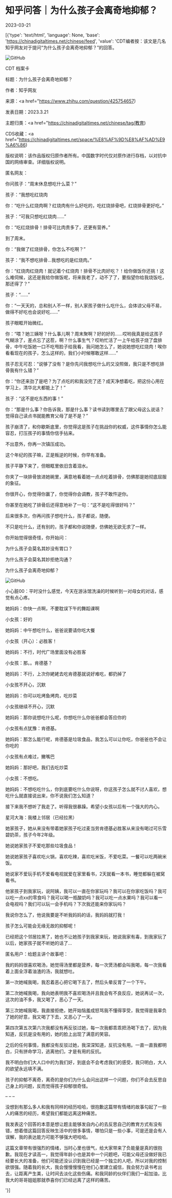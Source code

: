 # 知乎问答｜为什么孩子会离奇地抑郁？

2023-03-21

[{'type': 'text/html', 'language': None, 'base': 'https://chinadigitaltimes.net/chinese/feed', 'value': 'CDT编者按：该文是几名知乎网友对于提问“为什么孩子会离奇地抑郁？”的回答。

![GitHub](https://chinadigitaltimes.net/chinese/files/2023/03/image-1679398112202.png)



CDT 档案卡

标题：为什么孩子会离奇地抑郁？

作者：知乎网友

来源：<a href="https://www.zhihu.com/question/425754657)

发表日期：2023.3.21

主题归类：<a href="https://chinadigitaltimes.net/chinese/tag/教育)

CDS收藏：<a href="https://chinadigitaltimes.net/space/%E8%AF%9D%E8%AF%AD%E9%A6%86)

版权说明：该作品版权归原作者所有。中国数字时代仅对原作进行存档，以对抗中国的网络审查。详细版权说明。







匿名网友：

你问孩子：“周末休息想吃什么菜？”

孩子：“我想吃红烧肉

你：“吃什么红烧肉啊？红烧肉有什么好吃的，吃红烧排骨吧，红烧排骨更好吃。”

孩子：“可我只想吃红烧肉……”

你：“吃红烧排骨！排骨可比肉贵多了，还更有营养。”

到了周末。

你：“我做了红烧排骨，你怎么不吃啊？”

孩子：“我不想吃排骨…我想吃的是红烧肉。”

你：“红烧肉红烧肉！就记着个红烧肉！排骨不比肉好吃？！给你做饭你还挑！这么难伺候，这还是我给你做饭呢，将来我老了，动不了了，要指望你给我烧饭吃，那还得了？”

孩子：“……”

你：“一天天的，总和别人不一样，别人家孩子做什么吃什么，会体谅父母不易，做得不好吃也会说好吃……”

孩子眼眶开始微红。

你：“喂？她三姨呀？什么事儿啊？周末聚啊？好的好的……哎哟我真是给这孩子气糊涂了，差点忘了这茬，啊？什么事生气？哎哟忙活了一上午给孩子烧了盘排骨，中午吃饭她一口不吃甩脸子给我看，我问她怎么了，她说她想吃红烧肉！唉你看看现在的孩子，怎么这样的，我们小时候哪敢这样……”

孩子忍无可忍：“说够了没有？是你先问我想吃什么的又没照做，我只是不想吃排骨我有什么错？”

你：“你还来劲了是吧？为了点吃的和我没完了还？成天净想着吃，把这份心用在学习上，清华北大都能上了！”

孩子：“这不是吃东西的事！”

你：“那是什么事？你告诉我，那是什么事？读书读到哪里去了跟父母这么说话？觉得自己读点书就能教育父母了是不是？”

孩子崩溃了，和你歇斯底里，你觉得这是孩子在挑战你的权威，这件事情你怎么能容忍，打压孩子的事情你信手拈来。

不出意外，你再一次镇压成功。

这个年纪的孩子嘛，正是叛逆的时候，你早有准备。

孩子平静下来了，但眼眶里依旧含着泪水。

你夹了一块排骨放进她碗里，满意地看着她一点点吃着排骨，仿佛那是她彻底屈服的象征。

你很开心，你觉得你赢了，你觉得你会调教，孩子不敢忤逆你。

你甚至在她吃了排骨后还得意地补了一句：“这不是吃得很好吗？”

后来很多次，你再问孩子想吃什么，孩子都说，随便。

不只是吃什么，还有别的，孩子都和你说随便，仿佛她无欲无求了一样。

你开始觉得很奇怪，你开始问：

为什么孩子会莫名其妙没有胃口？

为什么孩子会莫名其妙拒绝沟通？

为什么孩子会离奇地抑郁？



![GitHub](https://chinadigitaltimes.net/chinese/files/2023/03/image-1679398042701.png)





小心脏00：平时没什么感觉，今天在游泳馆洗澡的时候听到一对母女的对话，感觉有点心疼。

她妈妈：你快一点啊，不要耽误下午的舞蹈课啊

小女孩：好的

她妈妈：中午想吃什么，爸爸说要请你吃大餐

小女孩（开心）：必胜客！

她妈妈：不行，时代广场里面没有必胜客

小女孩：那。。肯德基？

她妈妈：不行，上次你姥姥去吃肯德基就说好难吃，都扔掉了

小女孩不开心，沉默

她妈妈：你可以吃烤鱼烤肉，吃炒菜

小女孩继续不开心，沉默

她妈妈：那你说想吃什么呢，你想吃什么你爸爸都会答应你的

小女孩有点犹豫：肯德基。

她妈妈：那怎么能行呢，肯德基是垃圾食品，我怎么可以让你吃，你爸爸也不会让你吃的

小女孩有点难过，撇嘴巴

她妈妈：那好吧，我们去吃炒菜

小女孩：不想吃。

她妈妈：不想吃吃什么，你到底要吃什么你说呀，你这孩子怎么就不讨人喜欢，想吃什么就直接说出来，你不说我们怎么知道？

接下来我不想听了我走了。听得我很暴躁。希望小女孩以后有一个强大的内心。







星河大海：我楼上邻居（已经拉黑）

她家孩子，她从来没有带着她家孩子吃过麦当劳肯德基必胜客从来没有喝过可乐雪碧奶茶，孩子今年2年级。

她说她家孩子不爱吃那些垃圾食品！

她说她家孩子喜欢吃火锅，喜欢吃辣，喜欢吃米饭，不爱吃菜。一餐可以吃两碗米饭。

她说家不爱玩手机不爱看电视就爱在家里看书，2天就看一本书，睡觉都躲在被窝看书。

他家孩子到我家玩，说阿姨，我可以一直在你家玩吗？我可以在你家吃饭吗？我可以吃一点xx的零食吗？我可以喝一瓶酸奶吗？我可以吃一点水果吗？我可以看一会电视吗？我们可以玩一会手机吗？下次我还能来你家玩吗？

我说你怎么了，他说我要是不听我妈妈的话，我妈妈就打我！

孩子怎么可能会无缘无故的抑郁呢！

已经把这个邻居拉黑了，她也不让她孩子到我家来玩，她说我家有毒，到我家玩了以后，她家孩子就不听她的话了…







匿名用户：给题主讲个故事吧：

我的妈妈很喜欢喝汤，她觉得汤里都是营养，每一次煲汤都会叫我喝，每一次我看着上面全浮着油渣的汤，我就想吐。

第一次她喊我喝，我忍着恶心把它喝下去了，然后头晕反胃了一个下午。

第二次她喊我喝，我向她表明我不喜欢喝汤并且我会有不良反应，她说再试一次，这次的油不多，我又喝了，恶心了一天。

第三次她喊我喝，我直接拒绝，她开始恼羞成怒骂我不懂得享受，我觉得是我辜负了她的好意，我又喝了下去，又恶心了一天。

第四次第五次第六次我都没有再反驳过她，每一次我都乖乖把汤喝下去了，因为我知道，反抗是没有用的，她的脸上出现了满意的笑容。

之后的任何事情，我都没有反驳过她，我深深知道，反抗没有用。一直一直我都明白，只有拼命学习，逃离他们，才是有用的反抗。

我不明白你们大人口中的为我们好，到底会不会考虑我们的感受，我只明白，大人的欲望永远填不满。

孩子的抑郁不离奇，离奇的是你们为什么会问出这样一个问题，你们不会去反思自己身上的问题，反而觉得孩子抑郁很奇怪。

&#8211; &#8211; &#8211;

没想到有那么多人和我有同样的经历哈哈，很抱歉这篇带有情绪的故事勾起了一些人的痛苦的经历，希望我们都能远离这种痛苦。

我发表这个回答的本意是想让题主能够发自内心的去反思自己的教育方式有没有错，想着借这篇回答反映生活中的很多事情，哪怕只是一些小事，可是还是会有人误解，我的表达能力可能不够强大吧哈哈。

这篇文章带有很强烈的情绪，当时心里也很气，给大家带来了负能量是真的很抱歉。我现在才读高一，我觉得年龄小也是其中一个问题吧，可能父母还没做好我已经要长大的准备，他们可能还没认识到我已经是一个独立的人吧，所以对我的控制欲很强。随着我的长大，我会慢慢慢慢在他们心里建立威信，我会努力读书考出去，让距离产生美，让时间去淡化这些伤痛。和我同龄的伙伴们我们一起加油，比我大的哥哥姐姐那就恭喜你们已经远离了这样的痛苦。

'}]